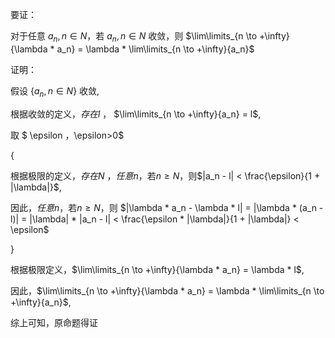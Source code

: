 要证：

对于任意 ${ a_n, n \in N }$，若 ${ a_n, n \in N }$ 收敛，则 $\lim\limits_{n \to +\infty}{\lambda * a_n} = \lambda * \lim\limits_{n \to +\infty}{a_n}$

证明：

假设 $\{ a_n, n \in N \}$ 收敛,

根据收敛的定义，$存在l$ ， $\lim\limits_{n \to +\infty}{a_n} = l$,

取 $ \epsilon $，$\epsilon>0$

{

根据极限的定义，$存在N$ ，$任意n$，若$n \ge N$，则$|a_n - l| < \frac{\epsilon}{1 + |\lambda|}$,

因此，$任意n$，若$n \ge N$，则 $|\lambda * a_n - \lambda * l| = |\lambda * (a_n - l)| = |\lambda| * |a_n - l| < \frac{\epsilon * |\lambda|}{1 + |\lambda|} < \epsilon$

}

根据极限定义，$\lim\limits_{n \to +\infty}{\lambda * a_n} = \lambda * l$,

因此，$\lim\limits_{n \to +\infty}{\lambda * a_n} = \lambda * \lim\limits_{n \to +\infty}{a_n}$,

综上可知，原命题得证
